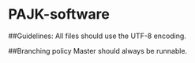 # PAJK-software

##Guidelines:
All files should use the UTF-8 encoding.

##Branching policy
Master should always be runnable.
